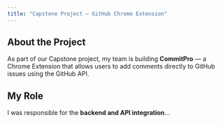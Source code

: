 ```yaml
---
title: "Capstone Project – GitHub Chrome Extension"
---
```


## About the Project

As part of our Capstone project, my team is building **CommitPro** — a Chrome Extension that allows users to add comments directly to GitHub issues using the GitHub API.

## My Role

I was responsible for the **backend and API integration**...
